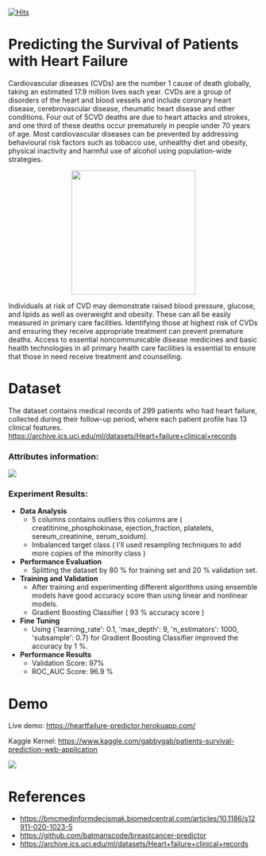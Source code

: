 [![Hits](https://hits.seeyoufarm.com/api/count/incr/badge.svg?url=https%3A%2F%2Fgithub.com%2Fgabbygab1233%2FHeart-Failure-Predictor-Application&count_bg=%23231920&title_bg=%23F76767&icon=&icon_color=%23E7E7E7&title=Heart+Failure+Predictor&edge_flat=false)](https://hits.seeyoufarm.com)

# Predicting the Survival of Patients with Heart Failure

Cardiovascular diseases (CVDs) are the number 1 cause of death globally, taking an estimated 17.9 million lives each year. CVDs are a group of disorders of the heart and blood vessels and include coronary heart disease, cerebrovascular disease, rheumatic heart disease and other conditions. Four out of 5CVD deaths are due to heart attacks and strokes, and one third of these deaths occur prematurely in people under 70 years of age.
Most cardiovascular diseases can be prevented by addressing behavioural risk factors such as tobacco use, unhealthy diet and obesity, physical inactivity and harmful use of alcohol using population-wide strategies.



<p align="center">
<img src="https://americanaddictioncenters.org/wp-content/uploads/2016/06/heart-icon.png" width="250" height="250" />
</p>
Individuals at risk of CVD may demonstrate raised blood pressure, glucose, and lipids as well as overweight and obesity. These can all be easily measured in primary care facilities. Identifying those at highest risk of CVDs and ensuring they receive appropriate treatment can prevent premature deaths. Access to essential noncommunicable disease medicines and basic health technologies in all primary health care facilities is essential to ensure that those in need receive treatment and counselling.

# Dataset
The dataset contains medical records of 299 patients who had heart failure, collected during their follow-up period, where each patient profile has 13 clinical features. https://archive.ics.uci.edu/ml/datasets/Heart+failure+clinical+records

### Attributes information:
![](https://i.imgur.com/niqOo77.png)

### Experiment Results:
* **Data Analysis**
    * 5 columns contains outliers this columns are ( creatitinine_phosphokinase, ejection_fraction, platelets, sereum_creatinine, serum_soidum).
    * Imbalanced target class ( I'll used resampling techniques to add more copies of the minority class )
 * **Performance Evaluation**
    * Splitting the dataset by 80 % for training set and 20 % validation set.
 * **Training and Validation**
    * After training and experimenting different algorithms using ensemble models have good accuracy score than using linear and nonlinear models.
    * Gradient Boosting Classifier ( 93 % accuracy score )
 * **Fine Tuning**
    * Using {'learning_rate': 0.1, 'max_depth': 9, 'n_estimators': 1000, 'subsample': 0.7} for Gradient Boosting Classifier improved the accuracy by 1 %.
 * **Performance Results**
    * Validation Score: 97%
    * ROC_AUC Score: 96.9 %
 
 

# Demo
Live demo: https://heartfailure-predictor.herokuapp.com/

Kaggle Kernel:  https://www.kaggle.com/gabbygab/patients-survival-prediction-web-application


![](https://i.imgur.com/Yrn231v.png)


# References
* https://bmcmedinformdecismak.biomedcentral.com/articles/10.1186/s12911-020-1023-5
* https://github.com/batmanscode/breastcancer-predictor
* https://archive.ics.uci.edu/ml/datasets/Heart+failure+clinical+records

